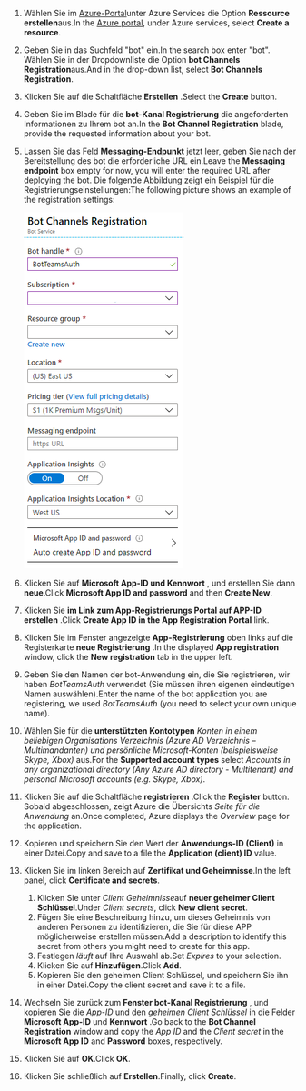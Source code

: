 1. <span data-ttu-id="7f232-101">Wählen Sie im [Azure-Portal](https://ms.portal.azure.com/#home)unter Azure Services die Option **Ressource erstellen**aus.</span><span class="sxs-lookup"><span data-stu-id="7f232-101">In the [Azure portal](https://ms.portal.azure.com/#home), under Azure services, select **Create a resource**.</span></span>
1. <span data-ttu-id="7f232-102">Geben Sie in das Suchfeld "bot" ein.</span><span class="sxs-lookup"><span data-stu-id="7f232-102">In the search box enter "bot".</span></span> <span data-ttu-id="7f232-103">Wählen Sie in der Dropdownliste die Option **bot Channels Registration**aus.</span><span class="sxs-lookup"><span data-stu-id="7f232-103">And in the drop-down list, select **Bot Channels Registration**.</span></span>
1. <span data-ttu-id="7f232-104">Klicken Sie auf die Schaltfläche **Erstellen** .</span><span class="sxs-lookup"><span data-stu-id="7f232-104">Select the **Create** button.</span></span>
1. <span data-ttu-id="7f232-105">Geben Sie im Blade für die **bot-Kanal Registrierung** die angeforderten Informationen zu Ihrem bot an.</span><span class="sxs-lookup"><span data-stu-id="7f232-105">In the **Bot Channel Registration** blade, provide the requested information about your bot.</span></span>
1. <span data-ttu-id="7f232-106">Lassen Sie das Feld **Messaging-Endpunkt** jetzt leer, geben Sie nach der Bereitstellung des bot die erforderliche URL ein.</span><span class="sxs-lookup"><span data-stu-id="7f232-106">Leave the **Messaging endpoint** box empty for now, you will enter the required URL after deploying the bot.</span></span> <span data-ttu-id="7f232-107">Die folgende Abbildung zeigt ein Beispiel für die Registrierungseinstellungen:</span><span class="sxs-lookup"><span data-stu-id="7f232-107">The following picture shows an example of the registration settings:</span></span>

    ![Registrierung von bot-App-Kanälen](../../assets/images/authentication/auth-bot-channels-registration.png)

1. <span data-ttu-id="7f232-109">Klicken Sie auf **Microsoft App-ID und Kennwort** , und erstellen Sie dann **neue**.</span><span class="sxs-lookup"><span data-stu-id="7f232-109">Click **Microsoft App ID and password** and then **Create New**.</span></span>
1. <span data-ttu-id="7f232-110">Klicken Sie **im Link zum App-Registrierungs Portal auf APP-ID erstellen** .</span><span class="sxs-lookup"><span data-stu-id="7f232-110">Click **Create App ID in the App Registration Portal** link.</span></span>
1. <span data-ttu-id="7f232-111">Klicken Sie im Fenster angezeigte **App-Registrierung** oben links auf die Registerkarte **neue Registrierung** .</span><span class="sxs-lookup"><span data-stu-id="7f232-111">In the displayed **App registration** window, click the **New registration** tab in the upper left.</span></span>
1. <span data-ttu-id="7f232-112">Geben Sie den Namen der bot-Anwendung ein, die Sie registrieren, wir haben *BotTeamsAuth* verwendet (Sie müssen ihren eigenen eindeutigen Namen auswählen).</span><span class="sxs-lookup"><span data-stu-id="7f232-112">Enter the name of the bot application you are registering, we used *BotTeamsAuth* (you need to select your own unique name).</span></span>
1. <span data-ttu-id="7f232-113">Wählen Sie für die **unterstützten Kontotypen** *Konten in einem beliebigen Organisations Verzeichnis (Azure AD Verzeichnis – Multimandanten) und persönliche Microsoft-Konten (beispielsweise Skype, Xbox)* aus.</span><span class="sxs-lookup"><span data-stu-id="7f232-113">For the **Supported account types** select *Accounts in any organizational directory (Any Azure AD directory - Multitenant) and personal Microsoft accounts (e.g. Skype, Xbox)*.</span></span>
1. <span data-ttu-id="7f232-114">Klicken Sie auf die Schaltfläche **registrieren** .</span><span class="sxs-lookup"><span data-stu-id="7f232-114">Click the **Register** button.</span></span> <span data-ttu-id="7f232-115">Sobald abgeschlossen, zeigt Azure die Übersichts *Seite für die Anwendung* an.</span><span class="sxs-lookup"><span data-stu-id="7f232-115">Once completed, Azure displays the *Overview* page for the application.</span></span>
1. <span data-ttu-id="7f232-116">Kopieren und speichern Sie den Wert der **Anwendungs-ID (Client)** in einer Datei.</span><span class="sxs-lookup"><span data-stu-id="7f232-116">Copy and save to a file the **Application (client) ID** value.</span></span>
1. <span data-ttu-id="7f232-117">Klicken Sie im linken Bereich auf **Zertifikat und Geheimnisse**.</span><span class="sxs-lookup"><span data-stu-id="7f232-117">In the left panel, click **Certificate and secrets**.</span></span>
    1. <span data-ttu-id="7f232-118">Klicken Sie unter *Client Geheimnisse*auf **neuer geheimer Client Schlüssel**.</span><span class="sxs-lookup"><span data-stu-id="7f232-118">Under *Client secrets*, click **New client secret**.</span></span>
    1. <span data-ttu-id="7f232-119">Fügen Sie eine Beschreibung hinzu, um dieses Geheimnis von anderen Personen zu identifizieren, die Sie für diese APP möglicherweise erstellen müssen.</span><span class="sxs-lookup"><span data-stu-id="7f232-119">Add a description to identify this secret from others you might need to create for this app.</span></span>
    1. <span data-ttu-id="7f232-120">Festlegen *läuft* auf Ihre Auswahl ab.</span><span class="sxs-lookup"><span data-stu-id="7f232-120">Set *Expires* to your selection.</span></span>
    1. <span data-ttu-id="7f232-121">Klicken Sie auf **Hinzufügen**.</span><span class="sxs-lookup"><span data-stu-id="7f232-121">Click **Add**.</span></span>
    1. <span data-ttu-id="7f232-122">Kopieren Sie den geheimen Client Schlüssel, und speichern Sie ihn in einer Datei.</span><span class="sxs-lookup"><span data-stu-id="7f232-122">Copy the client secret and save it to a file.</span></span>
1. <span data-ttu-id="7f232-123">Wechseln Sie zurück zum **Fenster bot-Kanal Registrierung** , und kopieren Sie die *App-ID* und den *geheimen Client Schlüssel* in die Felder **Microsoft App-ID** und **Kennwort** .</span><span class="sxs-lookup"><span data-stu-id="7f232-123">Go back to the **Bot Channel Registration** window and copy the *App ID* and the *Client secret* in the **Microsoft App ID** and **Password** boxes, respectively.</span></span>
1. <span data-ttu-id="7f232-124">Klicken Sie auf **OK**.</span><span class="sxs-lookup"><span data-stu-id="7f232-124">Click **OK**.</span></span>
1. <span data-ttu-id="7f232-125">Klicken Sie schließlich auf **Erstellen**.</span><span class="sxs-lookup"><span data-stu-id="7f232-125">Finally, click **Create**.</span></span>
